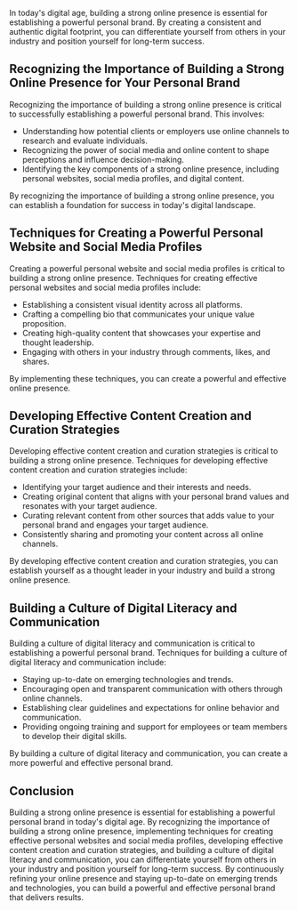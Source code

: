 
In today's digital age, building a strong online presence is essential for establishing a powerful personal brand. By creating a consistent and authentic digital footprint, you can differentiate yourself from others in your industry and position yourself for long-term success.

Recognizing the Importance of Building a Strong Online Presence for Your Personal Brand
---------------------------------------------------------------------------------------

Recognizing the importance of building a strong online presence is critical to successfully establishing a powerful personal brand. This involves:

* Understanding how potential clients or employers use online channels to research and evaluate individuals.
* Recognizing the power of social media and online content to shape perceptions and influence decision-making.
* Identifying the key components of a strong online presence, including personal websites, social media profiles, and digital content.

By recognizing the importance of building a strong online presence, you can establish a foundation for success in today's digital landscape.

Techniques for Creating a Powerful Personal Website and Social Media Profiles
-----------------------------------------------------------------------------

Creating a powerful personal website and social media profiles is critical to building a strong online presence. Techniques for creating effective personal websites and social media profiles include:

* Establishing a consistent visual identity across all platforms.
* Crafting a compelling bio that communicates your unique value proposition.
* Creating high-quality content that showcases your expertise and thought leadership.
* Engaging with others in your industry through comments, likes, and shares.

By implementing these techniques, you can create a powerful and effective online presence.

Developing Effective Content Creation and Curation Strategies
-------------------------------------------------------------

Developing effective content creation and curation strategies is critical to building a strong online presence. Techniques for developing effective content creation and curation strategies include:

* Identifying your target audience and their interests and needs.
* Creating original content that aligns with your personal brand values and resonates with your target audience.
* Curating relevant content from other sources that adds value to your personal brand and engages your target audience.
* Consistently sharing and promoting your content across all online channels.

By developing effective content creation and curation strategies, you can establish yourself as a thought leader in your industry and build a strong online presence.

Building a Culture of Digital Literacy and Communication
--------------------------------------------------------

Building a culture of digital literacy and communication is critical to establishing a powerful personal brand. Techniques for building a culture of digital literacy and communication include:

* Staying up-to-date on emerging technologies and trends.
* Encouraging open and transparent communication with others through online channels.
* Establishing clear guidelines and expectations for online behavior and communication.
* Providing ongoing training and support for employees or team members to develop their digital skills.

By building a culture of digital literacy and communication, you can create a more powerful and effective personal brand.

Conclusion
----------

Building a strong online presence is essential for establishing a powerful personal brand in today's digital age. By recognizing the importance of building a strong online presence, implementing techniques for creating effective personal websites and social media profiles, developing effective content creation and curation strategies, and building a culture of digital literacy and communication, you can differentiate yourself from others in your industry and position yourself for long-term success. By continuously refining your online presence and staying up-to-date on emerging trends and technologies, you can build a powerful and effective personal brand that delivers results.
